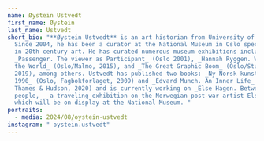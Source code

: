 ```yaml
---
name: Øystein Ustvedt
first_name: Øystein
last_name: Ustvedt
short_bio: "**Øystein Ustvedt** is an art historian from University of Oslo.
  Since 2004, he has been a curator at the National Museum in Oslo specializing
  in 20th century art. He has curated numerous museum exhibitions including
  _Passenger. The viewer as Participant_ (Oslo 2001), _Hannah Ryggen. Weaving
  the World_ (Oslo/Malmo, 2015), and _The Great Graphic Boom_ (Oslo/Stuttgart
  2019), among others. Ustvedt has published two books: _Ny Norsk kunst. Etter
  1990_ (Oslo, Fagbokforlaget, 2009) and _Edvard Munch. An Inner Life_ (London,
  Thames & Hudson, 2020) and is currently working on _Else Hagen. Between
  people, _ a traveling exhibition on the Norwegian post-war artist Else Hagen,
  which will be on display at the National Museum. "
portraits:
  - media: 2024/08/oystein-ustvedt
instagram: " oystein.ustvedt"
---
```

